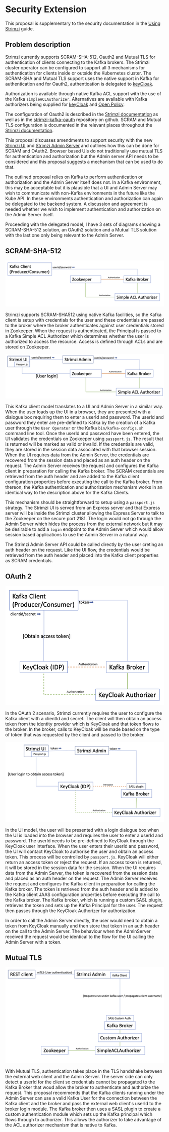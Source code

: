 # Security Extension

This proposal is supplementary to the security documentation in the [Using Strimzi](https://strimzi.io/docs/operators/latest/using.html#security-str) guide.

## Problem description
Strimzi currently supports SCRAM-SHA-512, Oauth2 and Mutual TLS for authentication of clients connecting to the Kafka brokers.
The Strimzi cluster operator can be configured to support all 3 mechanisms for authentication for clients inside or outside the Kubernetes cluster.
The SCRAM-SHA and Mutual TLS support uses the native support in Kafka for authentication and for Oauth2, authentication is delegated to [keyCloak](https://www.keycloak.org/). 

Authorization is available through native Kafka ACL support with the use of the Kafka `simpleACLAuthorizer`.
Alternatives are available with Kafka authorizers being supplied for [keyCloak](https://www.keycloak.org/) and [Open Policy](https://www.openpolicyagent.org/docs/latest/).

The configuration of Oauth2 is described in the [Strimzi documentation](https://strimzi.io/docs/operators/latest/using.html#assembly-oauth-authentication_str) as well as in the [strimzi-kafka-oauth](https://github.com/strimzi/strimzi-kafka-oauth) repository on github. SCRAM and Mutual TLS configuration is documented in the relevant places throughout the [Strimzi documentation](https://strimzi.io/documentation/).

This proposal discusses amendments to support security with the new [Strimzi UI](https://github.com/strimzi/proposals/pull/6) and [Strimzi Admin Server](https://github.com/strimzi/proposals/pull/9) and outlines how this can be done for SCRAM and OAuth2. Browser based UIs do not traditionally use mutual TLS for authentication and authorization but the Admin server API needs to be considered and this proposal suggests a mechanism that can be used to do that. 

The outlined proposal relies on Kafka to perform authentication or authorization and the Admin Server itself does not.
In a Kafka environment, this may be acceptable but it is plausible that a UI and Admin Server may wish to communicate with non-Kafka environments in the future like the Kube API.
In these environments authentication and authorization can again be delegated to the backend system.
A discussion and agreement is needed whether we wish to implement authentication and authorization on the Admin Server itself.

Proceeding with the delegated model, I have 3 sets of diagrams showing a SCRAM-SHA-512 solution, an OAuth2 solution and a Mutual TLS solution with the last one only being relevant to the Admin Server.

## SCRAM-SHA-512
![Kafka Client using SCRAM-SHA512](./images/scram-sha512-client.png)

Strimzi supports SCRAM-SHA512 using native Kafka facilities, so the Kafka client is setup with credentials for the user and these credentials are passed to the broker where the broker authenticates against user credentials stored in Zookeeper.
When the request is authenticated, the Principal is passed to a Kafka Simple ACL Authorizer which determines whether the user is authorized to access the resource.
Access is defined through ACLs and are stored on Zookeeper.

![Strimzi UI using SCRAM-SHA512](./images/scram-sha512-ui.png)

This Kafka client model translates to a UI and Admin Server in a similar way.
When the user loads up the UI in a browser, they are presented with a dialogue box requiring them to enter a userId and password.
The userId and password they enter are pre-defined to Kafka by the creation of a Kafka user through the `User Operator` or the Kafka `bin/kafka-configs.sh ` command line tool.
Once the userId and password have been entered, the UI validates the credentials on Zookeeper using `passport.js`.
The result that is returned will be marked as valid or invalid.
If the credentials are valid, they are stored in the session data associated with that browser session.
When the UI requires data from the Admin Server, the credentials are recovered from the session data and placed as an auth header on the request.
The Admin Server receives the request and configures the Kafka client in preparation for calling the Kafka broker.
The SCRAM credentials are retrieved from the auth header and are added to the Kafka client configuration properties before executing the call to the Kafka broker.
From thereon, the Kafka authentication and authorization mechanism works in an identical way to the description above for the Kafka Clients.

This mechanism should be straightforward to setup using a `passport.js` strategy.
The Strimzi UI is served from an Express server and that Express server will be inside the Strimzi cluster allowing the Express Server to talk to the Zookeeper on the secure port 2181.
The login would not go through the Admin Server which hides the process from the external network but it may be desirable to add a `login` endpoint to the Admin Server which would allow session based applications to use the Admin Server in a natural way.

The Strimzi Admin Server API could be called directly by the user creting an auth header on the request.
Like the UI flow, the credentials would be retrieved from the auth header and placed into the Kafka client properties as SCRAM credentials.

## OAuth 2

![Kafka Client using Oauth2](./images/oauth-client.png)

In the OAuth 2 scenario, Strimzi currently requires the user to configure the Kafka client with a clientId and secret.
The client will then obtain an access token from the identity provider which is KeyCloak and that token flows to the broker.
In the broker, calls to KeyCloak will be made based on the type of token that was requested by the client and passed to the broker.

![Strimzi UI using Oauth2](./images/oauth-ui.png)

In the UI model, the user will be presented with a login dialogue box when the UI is loaded into the browser and requires the user to enter a userId and password.
The userId needs to be pre-defined to KeyCloak through the KeyCloak user interface.
When the user enters their userId and password, the UI will contact KeyCloak to authorise the user and obtain an access token.
This process will be controlled by `passport.js`.
KeyCloak will either return an access token or reject the request.
If an access token is returned, it will be stored in the session data for the session.
When the UI requires data from the Admin Server, the token is recovered from the session data and placed as an auth header on the request.
The Admin Server receives the request and configures the Kafka client in preparation for calling the Kafka broker.
The token is retrieved from the auth header and is added to the Kafka client JAAS configuration properties before executing the call to the Kafka broker.
The Kafka broker, which is running a custom SASL plugin, retrieves the token and sets up the Kafka Principal for the user.
The request then passes through the KeyCloak Authorizer for authorization.

In order to call the Admin Server directly, the user would need to obtain a token from KeyCloak manually and then store that token in an auth header on the call to the Admin Server.
The behaviour when the AdminServer received the request would be identical to the flow for the UI calling the Admin Server with a token.

## Mutual TLS

![Admin server using Mutual TLS](./images/mtls-admin.png)

With Mutual TLS, authentication takes place in the TLS handshake between the external web client and the Admin Server.
The server side can only detect a userId for the client so credentials cannot be propagated to the Kafka Broker that woud allow the broker to authenticate and authorize the request.
This proposal recommends that the Kafka clients running under the Admin Server can use a valid Kafka User for the connection between the Kafka client and the broker and pass the external web client's userId to the broker login module.
The Kafka broker then uses a SASL plugin to create a custom authentication module which sets up the Kafka principal which flows through to authorizer.
This allows the authorizer to take advantage of the ACL authorizer mechanism that is native to Kafka.
